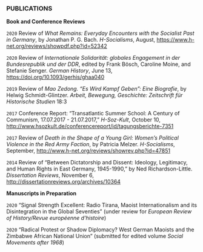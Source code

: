 ### PUBLICATIONS

**Book and Conference Reviews**

`2020` Review of *What Remains: Everyday Encounters with the Socialist Past in Germany*, by Jonathan P. G. Bach. *H-Socialisms*, August, <https://www.h-net.org/reviews/showpdf.php?id=52342>

`2020` Review of *Internationale Solidarität: globales Engagement in der Bundesrepublik und der DDR*, edited by Frank Bösch, Caroline Moine, and Stefanie Senger. *German History*, June 13, <https://doi.org/10.1093/gerhis/ghaa040>

`2019` Review of *Mao Zedong. “Es Wird Kampf Geben”: Eine Biografie*, by Helwig Schmidt-Glintzer. *Arbeit, Bewegung, Geschichte: Zeitschrift für Historische Studien* 18:3

`2017` Conference Report: “Transatlantic Summer School: A Century of Communism, 17.07.2017 - 21.07.2017,” *H-Soz-Kult*, October 10, <http://www.hsozkult.de/conferencereport/id/tagungsberichte-7351>

`2017` Review of *Death in the Shape of a Young Girl: Women’s Political Violence in the Red Army Faction*, by Patricia Melzer. *H-Socialisms*, September, <http://www.h-net.org/reviews/showrev.php?id=47851>

`2014` Review of “Between Dictatorship and Dissent: Ideology, Legitimacy, and Human Rights in East Germany, 1945-1990,” by Ned Richardson-Little.
*Dissertation Reviews*, November 6, <http://dissertationreviews.org/archives/10364>

**Manuscripts in Preparation**

`2020` “Signal Strength Excellent: Radio Tirana, Maoist Internationalism and its Disintegration in the Global Seventies” (under review for *European Review of History/Revue européenne d'histoire*)

`2020` “Radical Protest or Shadow Diplomacy? West German Maoists and the Zimbabwe African National Union” (submitted for edited volume *Social Movements after 1968*)


